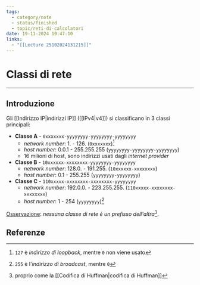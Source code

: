 ```yaml
---
tags:
  - category/note
  - status/finished
  - topic/reti-di-calcolatori
date: 19-11-2024 19:47:10
links:
  - "[[Lecture 25102024131215]]"
---
```

# Classi di rete
---
## Introduzione
Gli [[Indirizzo IP|indirizzi IP]] ([[IPv4|v4]]) si classificano in 3 classi principali:
- **Classe A** - `0xxxxxxx-yyyyyyyy-yyyyyyyy-yyyyyyyy`
	- _network number_: 1. - 126. (`0xxxxxxx`)[^1]
	- _host number_: 0.0.1 - 255.255.255 (`yyyyyyyy-yyyyyyyy-yyyyyyyy`)
	- 16 milioni di host, sono indirizzi usati dagli _internet provider_
- **Classe B** - `10xxxxxx-xxxxxxxx-yyyyyyyy-yyyyyyyy`
	- _network number_: 128.0. - 191.255. (`10xxxxxx-xxxxxxxx`)
	- _host number_: 0.1 - 255.255 (`yyyyyyyy-yyyyyyyy`)
- **Classe C** - `110xxxxx-xxxxxxxx-xxxxxxxx-yyyyyyyy`
	- _network number_: 192.0.0. - 223.255.255. (`110xxxxx-xxxxxxxx-xxxxxxxx`)
	- _host number_: 1 - 254 (`yyyyyyyy`)[^2]

<u>Osservazione</u>: _nessuna classe di rete è un prefisso dell'altra_[^3].

## Referenze
[^1]: `127` è _indirizzo di loopback_, mentre `0` non viene usato
[^2]: `255` è l'_indirizzo di broadcast_, mentre `0`
[^3]: proprio come la [[Codifica di Huffman|codifica di Huffman]]